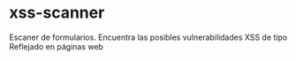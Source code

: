 # xss-scanner
Escaner de formularios. Encuentra las posibles vulnerabilidades XSS de tipo Reflejado en páginas web
